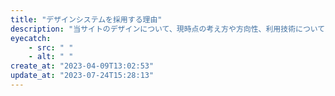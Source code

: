 ```yaml
---
title: "デザインシステムを採用する理由"
description: "当サイトのデザインについて、現時点の考え方や方向性、利用技術についてのまとめ。"
eyecatch: 
    - src: " "
    - alt: " "
create_at: "2023-04-09T13:02:53"
update_at: "2023-07-24T15:28:13"
---
```


